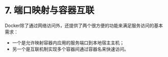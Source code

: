 # 7. 端口映射与容器互联

Docker除了通过网络访问外，还提供了两个很方便的功能来满足服务访问的基本需求：

* 一个是允许映射容器内应用的服务端口到本地宿主主机；
* 另一个是互联机制实现多个容器间通过容器名来快速访问。

